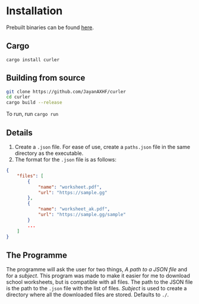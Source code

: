 # Installation
Prebuilt binaries can be found [here](https://github.com/JayanAXHF/curler/releases).
## Cargo
```
cargo install curler
```
## Building from source

```sh
git clone https://github.com/JayanAXHF/curler
cd curler
cargo build --release
```

To run, run `cargo run`
## Details
1. Create a `.json` file. For ease of use, create a `paths.json` file in the same directory as the executable.
2. The format for the `.json` file is as follows:

```json
{
	"files": [
		{
			"name": "worksheet.pdf",
			"url": "https://sample.gg"
		},
		{
			"name": "worksheet_ak.pdf",
			"url": "https://sample.gg/sample"
		}
		...
	]
}
```

## The Programme
The programme will ask the user for two things, *A path to a JSON file* and for a *subject*. This program was made to make it easier for me to download school worksheets, but is compatible with all files. The path to the JSON file is the path to the `.json` file with the list of files. *Subject* is used to create a directory where all the downloaded files are stored. Defaults to `./`.
